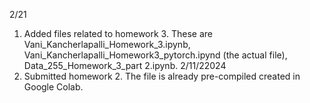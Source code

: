 2/21
1. Added files related to homework 3. These are Vani_Kancherlapalli_Homework_3.ipynb, Vani_Kancherlapalli_Homework3_pytorch.ipynd (the actual file), Data_255_Homework_3_part 2.ipynb.
2/11/22024
1. Submitted homework 2. The file is already pre-compiled created in Google Colab.
